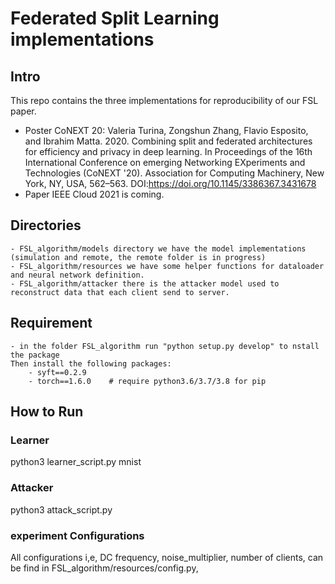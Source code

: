 # Federated Split Learning implementations

## Intro
This repo contains the three implementations for reproducibility of our FSL paper.
- Poster CoNEXT 20: Valeria Turina, Zongshun Zhang, Flavio Esposito, and Ibrahim Matta. 2020. Combining split and federated architectures for efficiency and privacy in deep learning. In Proceedings of the 16th International Conference on emerging Networking EXperiments and Technologies (CoNEXT '20). Association for Computing Machinery, New York, NY, USA, 562–563. DOI:https://doi.org/10.1145/3386367.3431678
- Paper IEEE Cloud 2021 is coming.

## Directories
    - FSL_algorithm/models directory we have the model implementations (simulation and remote, the remote folder is in progress)
    - FSL_algorithm/resources we have some helper functions for dataloader and neural network definition.
    - FSL_algorithm/attacker there is the attacker model used to reconstruct data that each client send to server.

## Requirement
```
- in the folder FSL_algorithm run "python setup.py develop" to nstall the package
Then install the following packages:
    - syft==0.2.9
    - torch==1.6.0    # require python3.6/3.7/3.8 for pip
```
## How to Run
### Learner
python3 learner_script.py mnist

### Attacker
python3 attack_script.py

### experiment Configurations
All configurations i,e, DC frequency, noise_multiplier, number of clients, can be find in FSL_algorithm/resources/config.py, 